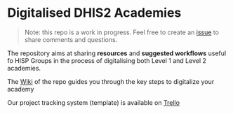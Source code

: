 # Digitalised DHIS2 Academies

> Note: this repo is a work in progress. Feel free to create an [issue](../../issues) to share comments and questions.

The repository aims at sharing **resources** and **suggested workflows** useful fo HISP Groups in the process of digitalising both Level 1 and Level 2 academies.

The [Wiki](https://github.com/mrwine/dhis2-digital-academy-support/wiki) of the repo guides you through the key steps to digitalize your academy

Our project tracking system (template) is available on [Trello](https://trello.com/b/trJU3sFD/academies-tracking-system-master)
